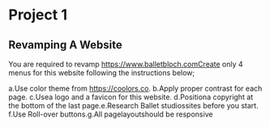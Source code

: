 # Project 1

## Revamping A Website

You are required to revamp https://www.balletbloch.comCreate only 4 menus for this website following the instructions below;

a.Use color theme from https://coolors.co.
b.Apply proper contrast for each page.
c.Usea logo and a favicon for this website.
d.Positiona copyright at the bottom of the last page.e.Research Ballet studiossites before you start.
f.Use Roll-over buttons.g.All pagelayoutshould be responsive